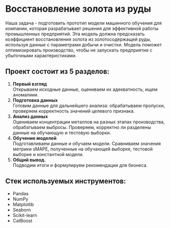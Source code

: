 # Восстановление золота из руды
Наша задача - подготовить прототип модели машинного обучения для компании, которая разрабатывает решения для эффективной работы промышленных предприятий. Эта модель должна предсказать коэффициент восстановления золота из золотосодержащей руды, используя данные с параметрами добычи и очистки. Модель поможет оптимизировать производство, чтобы не запускать предприятие с убыточными характеристиками.  

## Проект состоит из 5 разделов:  
1. **Первый взгляд**  
Открываем исходные данные, оцениваем их адекватность, ищем аномалиии.
2. **Подготовка данных**  
Готовим данные для дальнейшего анализа: обрабатываем пропуски, проверяем корректность значений целевого признака.
3. **Анализ данных**  
Оцениваем концентрации металлов на разных этапах производства, обрабатываем выбросы. Проверяем, корректно ли разделены данные на обучающую и тестовую выборки.
4. **Обучение моделей**  
Подготавливаем данные и обучаем модели. Сравниваем значения метрики sMAPE, полученные на обучающей выборке, тестовой выборке и константной модели.
5. **Общий вывод.**  
Подводим итоги и формулируем рекомендации для бизнеса.

## Стек используемых инструментов:
 - Pandas
 - NumPy
 - Matplotlib
 - Seaborn
 - Scikit-learn
 - CatBoost

